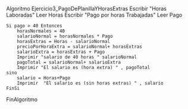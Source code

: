 Algoritmo Ejercicio3_PagoDePlanillaYHorasExtras 
	Escribir "Horas Laboradas"
	Leer  Horas
	Escribir "Pago por horas  Trabajadas"
	Leer Pago

	
	Si pago > 40 Entonces
		horasNormales = 40 
		salarioNormal = horasNormales * Pago
		horasExtras = Horas - salarioNormal
		precioPorHoraExtra = salarioNormal+ horasExtras
		salarioExtra = horasExtras + Pago 
		Imprimir "salario de 40 horas " salarioNormal
		pagoTotal = salarioNormal+ salarioExtra
		Imprimir "El salario es (hora extra) " , pagoTotal
	sino 
		salario = Horas+Pago 
		Imprimir  "El salario es (sin horas extras) " , salario
	FinSi
	
FinAlgoritmo

